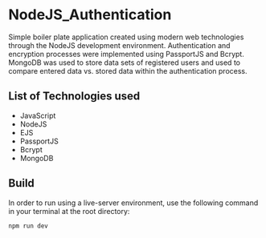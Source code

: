 # NodeJS_Authentication
Simple boiler plate application created using modern web technologies through the NodeJS development environment. Authentication and encryption processes were implemented using PassportJS and Bcrypt. MongoDB was used to store data sets of registered users and used to compare entered data vs. stored data within the authentication process. 

## List of Technologies used
- JavaScript
- NodeJS
- EJS
- PassportJS
- Bcrypt
- MongoDB

## Build
In order to run using a live-server environment, use the following command in your terminal at the root directory:
```
npm run dev
```
